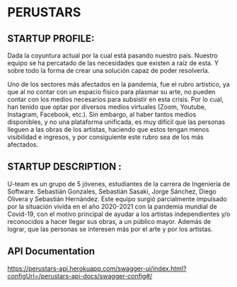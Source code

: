 # PERUSTARS
## STARTUP PROFILE:  
Dada la coyuntura actual por la cual está pasando nuestro país. Nuestro equipo se ha percatado de las necesidades que existen a raíz de esta. Y sobre todo la forma de crear una solución capaz de poder resolverla.

Uno de los sectores más afectados en la pandemia, fue el rubro artístico, ya que al no contar con un espacio físico para plasmar su arte, no pueden contar con los medios necesarios para subsistir en esta crisis. Por lo cual, han tenido que optar por diversos medios virtuales (Zoom, Youtube, Instagram, Facebook, etc.). Sin embargo, al haber tantos medios disponibles, y no una plataforma unificada, es muy difícil que las personas lleguen a las obras de los artistas, haciendo que estos tengan menos visibilidad e ingresos, y por consiguiente este rubro sea de los más afectados. 

## STARTUP DESCRIPTION : 
U-team es un grupo de 5 jóvenes, estudiantes de la carrera de Ingeniería de Software. Sebastián Gonzales, Sebastián Sasaki, Jorge Sánchez, Diego Olivera y Sebastián Hernández. Este equipo surgió parcialmente impulsado por la situación vivida en el año 2020-2021 con la pandemia mundial de Covid-19, con el motivo principal de ayudar a los artistas independientes y/o reconocidos a hacer llegar sus obras, a un público mayor. Además de lograr, que las personas se interesen más por el arte y por los artistas.    

## API Documentation
https://perustars-api.herokuapp.com/swagger-ui/index.html?configUrl=/perustars-api-docs/swagger-config#/
